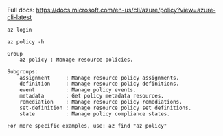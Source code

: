 Full docs: https://docs.microsoft.com/en-us/cli/azure/policy?view=azure-cli-latest

```shell
az login

az policy -h
```
~~~
Group
    az policy : Manage resource policies.

Subgroups:
    assignment     : Manage resource policy assignments.
    definition     : Manage resource policy definitions.
    event          : Manage policy events.
    metadata       : Get policy metadata resources.
    remediation    : Manage resource policy remediations.
    set-definition : Manage resource policy set definitions.
    state          : Manage policy compliance states.

For more specific examples, use: az find "az policy"
~~~

